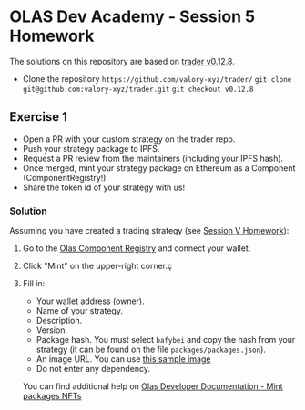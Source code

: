 # OLAS Dev Academy - Session 5 Homework

The solutions on this repository are based on [trader v0.12.8](https://github.com/valory-xyz/trader/releases/tag/v0.12.8).

- Clone the repository `https://github.com/valory-xyz/trader/`
    `git clone git@github.com:valory-xyz/trader.git`
    `git checkout v0.12.8`

## Exercise 1

- Open a PR with your custom strategy on the trader repo.
- Push your strategy package to IPFS.
- Request a PR review from the maintainers (including your IPFS hash).
- Once merged, mint your strategy package on Ethereum as a Component (ComponentRegistry!)
- Share the token id of your strategy with us!

### Solution

Assuming you have created a trading strategy (see [Session V Homework](session5_sol.md)):

1. Go to the [Olas Component Registry](https://registry.olas.network/ethereum/components) and connect your wallet.

2. Click "Mint" on the upper-right corner.ç

3. Fill in:

    - Your wallet address (owner).
    - Name of your strategy.
    - Description.
    - Version.
    - Package hash. You must select `bafybei` and copy the hash from your strategy (it can be found on the file `packages/packages.json`).
    - An image URL. You can use [this sample image](https://gateway.autonolas.tech/ipfs/Qmbh9SQLbNRawh9Km3PMEDSxo77k1wib8fYZUdZkhPBiev)
    - Do not enter any dependency.

    You can find additional help on [Olas Developer Documentation - Mint packages NFTs](https://docs.autonolas.network/protocol/mint_packages_nfts/#mint-an-agent)
